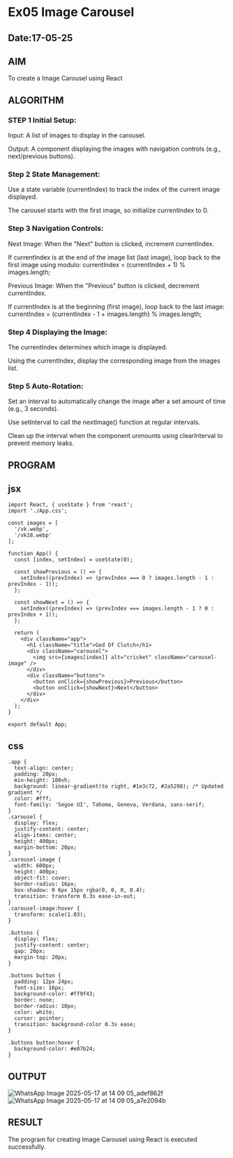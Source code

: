 # Ex05 Image Carousel
## Date:17-05-25

## AIM
To create a Image Carousel using React 

## ALGORITHM
### STEP 1 Initial Setup:
Input: A list of images to display in the carousel.

Output: A component displaying the images with navigation controls (e.g., next/previous buttons).

### Step 2 State Management:
Use a state variable (currentIndex) to track the index of the current image displayed.

The carousel starts with the first image, so initialize currentIndex to 0.

### Step 3 Navigation Controls:
Next Image: When the "Next" button is clicked, increment currentIndex.

If currentIndex is at the end of the image list (last image), loop back to the first image using modulo:
currentIndex = (currentIndex + 1) % images.length;

Previous Image: When the "Previous" button is clicked, decrement currentIndex.

If currentIndex is at the beginning (first image), loop back to the last image:
currentIndex = (currentIndex - 1 + images.length) % images.length;

### Step 4 Displaying the Image:
The currentIndex determines which image is displayed.

Using the currentIndex, display the corresponding image from the images list.

### Step 5 Auto-Rotation:
Set an interval to automatically change the image after a set amount of time (e.g., 3 seconds).

Use setInterval to call the nextImage() function at regular intervals.

Clean up the interval when the component unmounts using clearInterval to prevent memory leaks.

## PROGRAM

## jsx
```
import React, { useState } from 'react';
import './App.css';

const images = [
  '/vk.webp',
  '/vk18.webp'
];

function App() {
  const [index, setIndex] = useState(0);

  const showPrevious = () => {
    setIndex((prevIndex) => (prevIndex === 0 ? images.length - 1 : prevIndex - 1));
  };

  const showNext = () => {
    setIndex((prevIndex) => (prevIndex === images.length - 1 ? 0 : prevIndex + 1));
  };

  return (
    <div className="app">
      <h1 className="title">God Of Clutch</h1>
      <div className="carousel">
        <img src={images[index]} alt="cricket" className="carousel-image" />
      </div>
      <div className="buttons">
        <button onClick={showPrevious}>Previous</button>
        <button onClick={showNext}>Next</button>
      </div>
    </div>
  );
}

export default App;
```
## css
```
.app {
  text-align: center;
  padding: 20px;
  min-height: 100vh;
  background: linear-gradient(to right, #1e3c72, #2a5298); /* Updated gradient */
  color: #fff;
  font-family: 'Segoe UI', Tahoma, Geneva, Verdana, sans-serif;
}
.carousel {
  display: flex;
  justify-content: center;
  align-items: center;
  height: 400px;
  margin-bottom: 20px;
}
.carousel-image {
  width: 600px;
  height: 400px;
  object-fit: cover;
  border-radius: 16px;
  box-shadow: 0 6px 15px rgba(0, 0, 0, 0.4);
  transition: transform 0.3s ease-in-out;
}
.carousel-image:hover {
  transform: scale(1.03);
}

.buttons {
  display: flex;
  justify-content: center;
  gap: 20px;
  margin-top: 20px;
}

.buttons button {
  padding: 12px 24px;
  font-size: 16px;
  background-color: #ff9f43;
  border: none;
  border-radius: 10px;
  color: white;
  cursor: pointer;
  transition: background-color 0.3s ease;
}

.buttons button:hover {
  background-color: #e07b24;
}
```
## OUTPUT

![WhatsApp Image 2025-05-17 at 14 09 05_adef862f](https://github.com/user-attachments/assets/97ebe614-4551-4536-9e64-b35c13bd54dc)
![WhatsApp Image 2025-05-17 at 14 09 05_a7e2094b](https://github.com/user-attachments/assets/048cc4fa-8511-4fdc-8c5b-d6b88c2296b0)

## RESULT
The program for creating Image Carousel using React is executed successfully.
